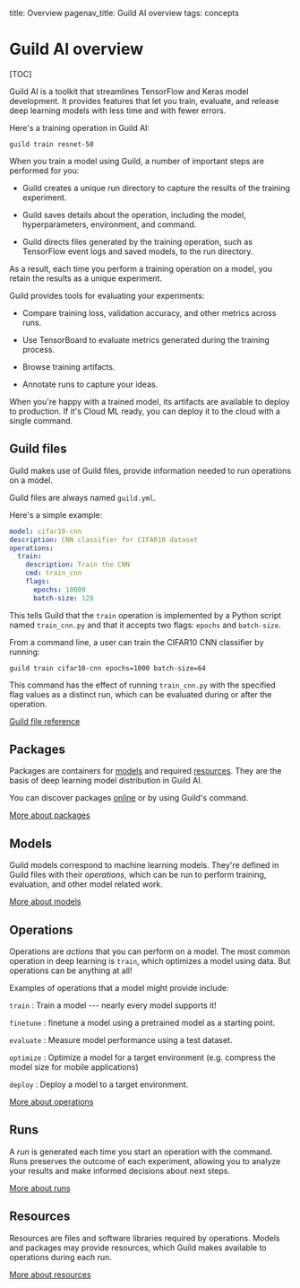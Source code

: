 title: Overview
pagenav_title: Guild AI overview
tags: concepts

# Guild AI overview

[TOC]

Guild AI is a toolkit that streamlines TensorFlow and Keras model
development. It provides features that let you train, evaluate, and
release deep learning models with less time and with fewer errors.

Here's a training operation in Guild AI:

``` command
guild train resnet-50
```

When you train a model using Guild, a number of important steps are
performed for you:

- Guild creates a unique run directory to capture the results of the
  training experiment.

- Guild saves details about the operation, including the model,
  hyperparameters, environment, and command.

- Guild directs files generated by the training operation, such as
  TensorFlow event logs and saved models, to the run directory.

As a result, each time you perform a training operation on a model,
you retain the results as a unique experiment.

Guild provides tools for evaluating your experiments:

- Compare training loss, validation accuracy, and other metrics across
  runs.

- Use TensorBoard to evaluate metrics generated during the training
  process.

- Browse training artifacts.

- Annotate runs to capture your ideas.

When you're happy with a trained model, its artifacts are available to
deploy to production. If it's Cloud ML ready, you can deploy it to the
cloud with a single command.

## Guild files

Guild makes use of Guild files, provide information needed to run
operations on a model.

Guild files are always named `guild.yml`.

Here's a simple example:

``` yaml
model: cifar10-cnn
description: CNN classifier for CIFAR10 dataset
operations:
  train:
    description: Train the CNN
    cmd: train_cnn
    flags:
      epochs: 10000
      batch-size: 128
```

This tells Guild that the `train` operation is implemented by a Python
script named `train_cnn.py` and that it accepts two flags: `epochs`
and `batch-size`.

From a command line, a user can train the CIFAR10 CNN classifier by
running:

```
guild train cifar10-cnn epochs=1000 batch-size=64
```

This command has the effect of running `train_cnn.py` with the
specified flag values as a distinct run, which can be evaluated during
or after the operation.

<a class="btn btn-primary" href="/docs/reference/guild-file/">Guild
file reference<i class="fa next"></i></a>

## Packages

Packages are containers for [models](#models) and required
[resources](#resources). They are the basis of deep learning model
distribution in Guild AI.

You can discover packages [online](/models/) or by using Guild's
[](cmd:search) command.

<a class="btn btn-primary" href="/docs/packages/">More about packages<i class="fa next"></i></a>

## Models

Guild models correspond to machine learning models. They're defined in
Guild files with their *operations*, which can be run to perform
training, evaluation, and other model related work.

<a class="btn btn-primary" href="/docs/models/">More about models<i class="fa next"></i></a>

## Operations

Operations are *actions* that you can perform on a model. The most
common operation in deep learning is `train`, which optimizes a model
using data. But operations can be anything at all!

Examples of operations that a model might provide include:

`train`
: Train a model --- nearly every model supports it!

`finetune`
: finetune a model using a pretrained model as a starting point.

`evaluate`
: Measure model performance using a test dataset.

`optimize`
: Optimize a model for a target environment (e.g. compress the model
  size for mobile applications)

`deploy`
: Deploy a model to a target environment.

<a class="btn btn-primary" href="/docs/operations/">More about
operations<i class="fa next"></i></a>

## Runs

A *run* is generated each time you start an operation with the
[](cmd:run) command. Runs preserves the outcome of each experiment,
allowing you to analyze your results and make informed decisions about
next steps.

<a class="btn btn-primary" href="/docs/runs/">More about runs <i
class="fa next"></i></a>

## Resources

Resources are files and software libraries required by
operations. Models and packages may provide resources, which Guild
makes available to operations during each run.

<a class="btn btn-primary" href="/docs/resources/">More about resources <i
class="fa next"></i></a>
